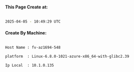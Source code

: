 
   
#### This Page Create at:

```bash

2025-04-05 - 10:49:29 UTC

```

#### Create By Machine:

```bash

Host Name : fv-az1694-548

platform  : Linux-6.8.0-1021-azure-x86_64-with-glibc2.39

Ip Local  : 10.1.0.135

```

